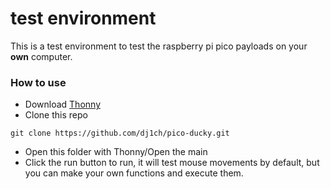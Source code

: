 # test environment
This is a test environment to test the raspberry pi pico payloads on your **own** computer.

### How to use
- Download [Thonny](https://thonny.org/)
- Clone this repo

```shell
git clone https://github.com/dj1ch/pico-ducky.git
```

- Open this folder with Thonny/Open the main
- Click the run button to run, it will test mouse movements by default, but you can make your own functions and execute them. 
